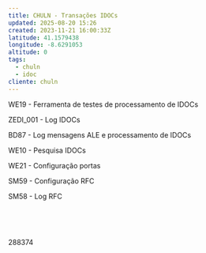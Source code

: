 ```yaml
---
title: CHULN - Transações IDOCs
updated: 2025-08-20 15:26
created: 2023-11-21 16:00:33Z
latitude: 41.1579438
longitude: -8.6291053
altitude: 0
tags:
  - chuln
  - idoc
cliente: chuln
---
```


WE19 - Ferramenta de testes de processamento de IDOCs

ZEDI_001 - Log IDOCs

BD87 - Log mensagens ALE e processamento de IDOCs

WE10 - Pesquisa IDOCs

WE21 - Configuração portas

SM59 - Configuração RFC

SM58 - Log RFC

&nbsp;

&nbsp;

288374